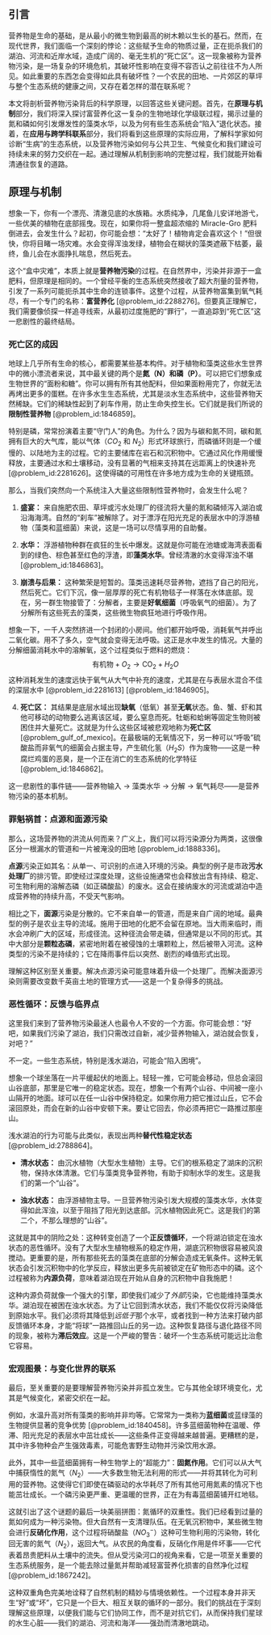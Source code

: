 ## 引言
营养物是生命的基础，是从最小的微生物到最高的树木赖以生长的基石。然而，在现代世界，我们面临一个深刻的悖论：这些赋予生命的物质过量，正在扼杀我们的湖泊、河流和近岸水域，造成广阔的、毫无生机的“死亡区”。这一现象被称为营养物污染，是一场复杂的环境危机，其破坏性影响在变得不容否认之前往往不为人所见。如此重要的东西怎会变得如此具有破坏性？一个农民的田地、一片郊区的草坪与整个生态系统的健康之间，又存在着怎样的潜在联系呢？

本文将剖析营养物污染背后的科学原理，以回答这些关键问题。首先，在**原理与机制**部分，我们将深入探讨富营养化这一复杂的生物地球化学级联过程，揭示过量的氮和磷如何引发爆发性的藻类水华，以及为何有些生态系统会“陷入”退化状态。接着，在**应用与跨学科联系**部分，我们将看到这些原理的实际应用，了解科学家如何诊断“生病”的生态系统，以及营养物污染如何与公共卫生、气候变化和我们建设可持续未来的努力交织在一起。通过理解从机制到影响的完整过程，我们就能开始看清通往恢复的道路。

## 原理与机制

想象一下，你有一个漂亮、清澈见底的水族箱。水质纯净，几尾鱼儿安详地游弋，一些优美的植物在底部摇曳。现在，如果你将一整盒超浓缩的 Miracle-Gro 肥料倒进去，会发生什么？起初，你可能会想：“太好了！植物肯定会喜欢这个！”但很快，你将目睹一场灾难。水会变得浑浊发绿，植物会在糊状的藻类遮蔽下枯萎，最终，鱼儿会在水面挣扎喘息，然后死去。

这个“盒中灾难”，本质上就是**营养物污染**的过程。在自然界中，污染并非源于一盒肥料，但原理是相同的。一个曾经平衡的生态系统突然接收了超大剂量的营养物，引发了一系列可能扼杀其中生命的连锁事件。这整个过程，从营养物富集到氧气耗尽，有一个专门的名称：**富营养化** [@problem_id:2288276]。但要真正理解它，我们需要像侦探一样追寻线索，从最初过度施肥的“罪行”，一直追踪到“死亡区”这一悲剧性的最终结局。

### 死亡区的成因

地球上几乎所有生命的核心，都需要某些基本构件。对于植物和藻类这些水生世界中的微小漂流者来说，其中最关键的两个是**氮（N）**和**磷（P）**。可以把它们想象成生物世界的“面粉和糖”。你可以拥有所有其他配料，但如果面粉用完了，你就无法再烤出更多的蛋糕。在许多水生生态系统，尤其是淡水生态系统中，这些营养物天然稀缺。它们的稀缺性起到了刹车作用，防止生命失控生长。它们就是我们所说的**限制性营养物** [@problem_id:1846859]。

特别是磷，常常扮演着主要“守门人”的角色。为什么？因为与碳和氮不同，碳和氮拥有巨大的大气库，能以气体（$CO_2$ 和 $N_2$）形式环球旅行，而磷循环则是一个缓慢的、以陆地为主的过程。它的主要储库在岩石和沉积物中。它通过风化作用缓慢释放，主要通过水和土壤移动，没有显著的气相来支持其在远距离上的快速补充 [@problem_id:2281626]。这使得磷的可用性在许多地方成为生命的关键瓶颈。

那么，当我们突然向一个系统注入大量这些限制性营养物时，会发生什么呢？

1.  **盛宴：** 来自施肥农田、草坪或污水处理厂的径流将大量的氮和磷倾泻入湖泊或沿海海湾。自然的“刹车”被解除了。对于漂浮在阳光充足的表层水中的浮游植物（藻类和蓝细菌）来说，这是一场可以尽情享用的自助餐。

2.  **水华：** 浮游植物种群在疯狂的生长中爆发。这就是你可能在池塘或海湾表面看到的绿色、棕色甚至红色的浮渣，即**藻类水华**。曾经清澈的水变得浑浊不堪 [@problem_id:1846863]。

3.  **崩溃与后果：** 这种繁荣是短暂的。藻类迅速耗尽营养物，遮挡了自己的阳光，然后死亡。它们下沉，像一层厚厚的死亡有机物毯子一样落在水体底部。现在，另一群生物接管了：分解者，主要是**好氧细菌**（呼吸氧气的细菌）。为了分解所有这些死去的藻类，这些微生物疯狂地进行呼吸作用。

想象一下，一千人突然挤进一个封闭的小房间。他们都开始呼吸，消耗氧气并呼出二氧化碳。用不了多久，空气就会变得无法呼吸。这正是水中发生的情况。大量的分解细菌消耗水中的溶解氧，这个过程类似于燃料的燃烧：
$$ \text{有机物} + O_2 \to \text{CO}_2 + H_2O $$
这种消耗发生的速度远快于氧气从大气中补充的速度，尤其是在与表层水混合不佳的深层水中 [@problem_id:2281613] [@problem_id:1846905]。

4.  **死亡区：** 其结果是底层水域出现**缺氧**（低氧）甚至**无氧**状态。鱼、蟹、虾和其他可移动的动物要么逃离该区域，要么窒息而死。牡蛎和蛤蜊等固定生物则被困住并大量死亡。这就是为什么这些区域被悲观地称为**死亡区** [@problem_gulf_of_mexico]。在最极端的无氧情况下，另一种可以“呼吸”硫酸盐而非氧气的细菌会占据主导，产生硫化氢（$H_2S$）作为废物——这是一种腐烂鸡蛋的恶臭，是一个正在消亡的生态系统的化学特征 [@problem_id:1846862]。

这一悲剧性的事件链——营养物输入 $\to$ 藻类水华 $\to$ 分解 $\to$ 氧气耗尽——是营养物污染的基本机制。

### 罪魁祸首：点源和面源污染

那么，这场营养物的洪流从何而来？广义上，我们可以将污染源分为两类，这很像区分一根漏水的管道和一片被淹没的田地 [@problem_id:1888336]。

**点源**污染正如其名：从单一、可识别的点进入环境的污染。典型的例子是市政**污水处理厂**的排污管。即使经过深度处理，这些设施通常也会释放出含有持续、稳定、可生物利用的溶解态磷（如正磷酸盐）的废水。这会在接纳废水的河流或湖泊中造成营养物的持续升高，不受天气影响。

相比之下，**面源**污染是分散的。它不来自单一的管道，而是来自广阔的地域。最典型的例子是农业主导的流域。施用于田地的化肥不会留在原地。当大雨来临时，雨水会冲刷广大的区域，形成径流。这种径流会带走磷，但通常是以不同的形式。其中大部分是**颗粒态磷**，紧密地附着在被侵蚀的土壤颗粒上，然后被带入河流。这种类型的污染不是持续的；它在降雨事件后以突然、剧烈的峰值形式出现。

理解这种区别至关重要。解决点源污染可能意味着升级一个处理厂。而解决面源污染则需要改变数千英亩土地的管理方式——这是一个复杂得多的挑战。

### 恶性循环：反馈与临界点

这里我们来到了营养物污染最迷人也最令人不安的一个方面。你可能会想：“好吧，如果我们污染了湖泊，我们只需改过自新，减少营养物输入，湖泊就会恢复，对吧？”

不一定。一些生态系统，特别是浅水湖泊，可能会“陷入困境”。

想象一个球坐落在一片平缓起伏的地面上。轻轻一推，它可能会移动，但总会滚回山谷底部，那里是它唯一的稳定状态。现在，想象一个有两个山谷、中间被一座小山隔开的地面。球可以在任一山谷中保持稳定。如果你用力把它推过山丘，它不会滚回原处，而会在新的山谷中安顿下来。要让它回去，你必须再把它一路推过那座山。

浅水湖泊的行为可能与此类似，表现出两种**替代性稳定状态** [@problem_id:2788864]。

*   **清水状态：** 由沉水植物（大型水生植物）主导。它们的根系稳定了湖床的沉积物，保持水体清澈。它们与藻类竞争营养物，有助于抑制水华的发生。这是我们的第一个“山谷”。

*   **浊水状态：** 由浮游植物主导。一旦营养物污染引发大规模的藻类水华，水体变得如此浑浊，以至于阻挡了阳光到达底部。沉水植物因此死亡。这是我们的第二个，不那么理想的“山谷”。

这就是其中的阴险之处：这种转变创造了一个**正反馈循环**，一个将湖泊锁定在浊水状态的恶性循环。没有了大型水生植物根系的稳定作用，湖底沉积物很容易被风浪搅动。更重要的是，所有那些死去的藻类在底部的分解会造成无氧条件。这种无氧状态会引发沉积物中的化学反应，释放出更多先前被锁定在矿物形态中的磷。这个过程被称为**内源负荷**，意味着湖泊现在开始从自身的沉积物中自我施肥！

这种内源负荷就像一个强大的引擎，即使我们减少了*外部*污染，它也能维持藻类水华。湖泊现在被困在浊水状态。为了让它回到清水状态，我们不能仅仅将污染降低到原始水平。我们必须将其降低到*远低于*那个水平，或者找到一种方法来打破内部反馈循环本身，才能“将球”一路推回山丘的另一边。这种恢复路径与退化路径不同的现象，被称为**滞后效应**。这是一个严峻的警告：破坏一个生态系统可能远比治愈它容易。

### 宏观图景：与变化世界的联系

最后，至关重要的是要理解营养物污染并非孤立发生。它与其他全球环境变化，尤其是气候变化，紧密交织在一起。

例如，水温升高对所有藻类的影响并非均等。它常常为一类称为**蓝细菌**或蓝绿藻的生物提供显著的竞争优势 [@problem_id:1840458]。许多蓝细菌物种在温暖、停滞、阳光充足的表层水中茁壮成长——这些条件正变得越来越普遍。更糟糕的是，其中许多物种会产生强效毒素，可能危害野生动物并污染饮用水源。

此外，其中一些蓝细菌拥有一种生物学上的“超能力”：**固氮作用**。它们可以从大气中捕获惰性的氮气（$N_2$）——大多数生物无法利用的形式——并将其转化为可利用的营养物。这使得它们即使在磷驱动的水华耗尽了所有其他可用氮素的情况下也能茁壮成长。一个磷污染更严重、更温暖的世界，正在为有毒蓝细菌铺开红地毯。

这就引出了这个谜题的最后一块美丽拼图：氮循环的双重性。我们已经看到过量的氮如何成为一种污染物。但大自然有一支清理队伍。在无氧沉积物中，某些微生物会进行**反硝化作用**，这个过程将硝酸盐（$NO_3^-$）这种可生物利用的污染物，转化回无害的氮气（$N_2$），返回大气。从农民的角度看，反硝化作用是件坏事——它代表着昂贵肥料从土壤中的流失。但从受污染河口的视角来看，它是一项至关重要的生态系统服务，是一个能去除过量氮并帮助减轻富营养化损害的自然净化过程 [@problem_id:1867242]。

这种双重角色完美地诠释了自然机制的精妙与情境依赖性。一个过程本身并非天生“好”或“坏”，它只是一个巨大、相互关联的循环的一部分。我们的挑战在于深刻理解这些原理，以便我们能与它们协同工作，而不是对抗它们，从而保持我们星球的水生心脏——我们的湖泊、河流和海洋——强劲而清澈地跳动。

